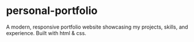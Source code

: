# personal-portfolio
A modern, responsive portfolio website showcasing my projects, skills, and experience. Built with html &amp; css.
